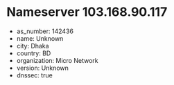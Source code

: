 # Nameserver 103.168.90.117

* as_number: 142436
* name: Unknown
* city: Dhaka
* country: BD
* organization: Micro Network
* version: Unknown
* dnssec: true
